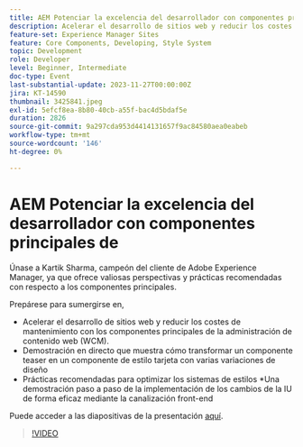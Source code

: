 ```yaml
---
title: AEM Potenciar la excelencia del desarrollador con componentes principales de
description: Acelerar el desarrollo de sitios web y reducir los costes de mantenimiento con los componentes principales de administración de contenido web (WCM). Una demostración en directo que muestra cómo transformar un componente teaser en un componente de estilo tarjeta con varias variaciones de diseño. Prácticas recomendadas para optimizar los sistemas de estilos. Una demostración paso a paso de la implementación de cambios en la interfaz de usuario de forma eficaz mediante la canalización front-end.
feature-set: Experience Manager Sites
feature: Core Components, Developing, Style System
topic: Development
role: Developer
level: Beginner, Intermediate
doc-type: Event
last-substantial-update: 2023-11-27T00:00:00Z
jira: KT-14590
thumbnail: 3425841.jpeg
exl-id: 5efcf8ea-8b80-40cb-a55f-bac4d5bdaf5e
duration: 2826
source-git-commit: 9a297cda953d4414131657f9ac84580aea0eabeb
workflow-type: tm+mt
source-wordcount: '146'
ht-degree: 0%

---
```


# AEM Potenciar la excelencia del desarrollador con componentes principales de

Únase a Kartik Sharma, campeón del cliente de Adobe Experience Manager, ya que ofrece valiosas perspectivas y prácticas recomendadas con respecto a los componentes principales.

Prepárese para sumergirse en,

* Acelerar el desarrollo de sitios web y reducir los costes de mantenimiento con los componentes principales de la administración de contenido web (WCM).
* Demostración en directo que muestra cómo transformar un componente teaser en un componente de estilo tarjeta con varias variaciones de diseño
* Prácticas recomendadas para optimizar los sistemas de estilos *Una demostración paso a paso de la implementación de los cambios de la IU de forma eficaz mediante la canalización front-end

Puede acceder a las diapositivas de la presentación [aquí](/help/learn-from-your-peers/assets/experience-manager/sept2023/aem-core-components.pdf).

>[!VIDEO](https://video.tv.adobe.com/v/3425841/?learn=on)
